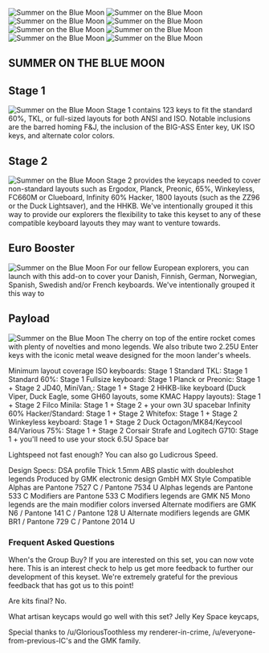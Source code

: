 ![Summer on the Blue Moon](http://i.imgur.com/C6dMFru.jpg)
![Summer on the Blue Moon](http://i.imgur.com/TvnYeqp.jpg)
![Summer on the Blue Moon](http://i.imgur.com/dVB1Jr3.jpg)
![Summer on the Blue Moon](http://i.imgur.com/mr96ydh.jpg)
![Summer on the Blue Moon](http://i.imgur.com/pPvY7t5.jpg)
![Summer on the Blue Moon](http://i.imgur.com/PrThK3j.jpg)
![Summer on the Blue Moon](http://i.imgur.com/d5NwyVm.jpg)
![Summer on the Blue Moon](http://i.imgur.com/1dtF77y.jpg)

## SUMMER ON THE BLUE MOON

## Stage 1

![Summer on the Blue Moon](http://i.imgur.com/xuXyJmr.png)
Stage 1 contains 123 keys to fit the standard 60%, TKL, or full-sized layouts for both ANSI and ISO. Notable inclusions are the barred homing F&J, the inclusion of the BIG-ASS Enter key, UK ISO keys, and alternate color colors.


## Stage 2

![Summer on the Blue Moon](http://i.imgur.com/2qWxBEC.png)
Stage 2 provides the keycaps needed to cover non-standard layouts such as Ergodox, Planck, Preonic, 65%, Winkeyless, FC660M or Clueboard, Infinity 60% Hacker, 1800 layouts (such as the ZZ96 or the Duck Lightsaver), and the HHKB. We've intentionally grouped it this way to provide our explorers the flexibility to take this keyset to any of these compatible keyboard layouts they may want to venture towards.


## Euro Booster

![Summer on the Blue Moon](http://i.imgur.com/VvjXWay.png)
For our fellow European explorers, you can launch with this add-on to cover your Danish, Finnish, German, Norwegian, Spanish, Swedish and/or French keyboards. We've intentionally grouped it this way to


## Payload

![Summer on the Blue Moon](http://i.imgur.com/vxjrBfk.png)
The cherry on top of the entire rocket comes with plenty of novelties and mono legends. We also tribute two 2.25U Enter keys with the iconic metal weave designed for the moon lander's wheels.


Minimum layout coverage
ISO keyboards: Stage 1
Standard TKL: Stage 1
Standard 60%: Stage 1
Fullsize keyboard: Stage 1
Planck or Preonic: Stage 1 + Stage 2
JD40, MiniVan,: Stage 1 + Stage 2
HHKB-like keyboard (Duck Viper, Duck Eagle, some GH60 layouts, some KMAC Happy layouts): Stage 1 + Stage 2
Filco Minila: Stage 1 + Stage 2 + your own 3U spacebar
Infinity 60% Hacker/Standard: Stage 1 + Stage 2
Whitefox: Stage 1 + Stage 2
Winkeyless keyboard: Stage 1 + Stage 2
Duck Octagon/MK84/Keycool 84/Various 75%: Stage 1 + Stage 2
Corsair Strafe and Logitech G710: Stage 1 + you'll need to use your stock 6.5U Space bar

Lightspeed not fast enough? You can also go Ludicrous Speed.

Design Specs:
DSA profile
Thick 1.5mm ABS plastic with doubleshot legends
Produced by GMK electronic design GmbH
MX Style Compatible
Alphas are Pantone 7527 C / Pantone 7534 U
Alphas legends are Pantone 533 C
Modifiers are Pantone 533 C
Modifiers legends are GMK N5
Mono legends are the main modifier colors inversed
Alternate modifiers are GMK N6 / Pantone 141 C / Pantone 128 U
Alternate modifiers legends are GMK BR1 / Pantone 729 C / Pantone 2014 U

### Frequent Asked Questions

When's the Group Buy?
If you are interested on this set, you can now vote here. This is an interest check to help us get more feedback to further our development of this keyset. We're extremely grateful for the previous feedback that has got us to this point!

Are kits final?
No.

What artisan keycaps would go well with this set?
Jelly Key Space keycaps,

Special thanks to /u/GloriousToothless my renderer-in-crime, /u/everyone-from-previous-IC's and the GMK family.
